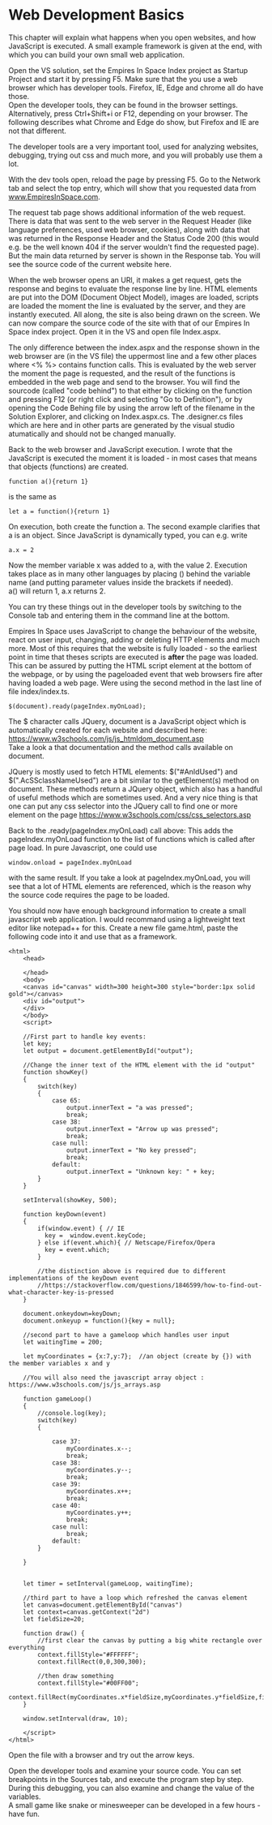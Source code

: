 # Web Development Basics

This chapter will explain what happens when you open websites, and how JavaScript is executed. A small example framework is given at the end, with which you can build your own small web application.

Open the VS solution, set the Empires In Space Index project as Startup Project and start it by pressing F5.
Make sure that the you use a web browser which has developer tools. Firefox, IE, Edge and chrome all do have those.  
Open the developer tools, they can be found in the browser settings. Alternatively, press Ctrl+Shift+i or F12, depending on your browser. The following describes what Chrome and Edge do show, but Firefox and IE are not that different.  

The developer tools are a very important tool, used for analyzing websites, debugging, trying out css and much more, and you will probably use them a lot.   

With the dev tools open, reload the page by pressing F5. Go to the Network tab and select the top entry, which will show that you requested data from www.EmpiresInSpace.com.  

The request tab page shows additional information of the web request. There is data that was sent to the web server in the Request Header (like language preferences, used web browser, cookies), along with data that was returned in the Response Header and the Status Code 200 (this would e.g. be the well known 404 if the server wouldn't find the requested page).  
But the main data returned by server is shown in the Response tab. You will see the source code of the current website here.  

When the web browser opens an URl, it makes a get request, gets the response and begins to evaluate the response line by line. HTML elements are put into the DOM (Document Object Model), images are loaded, scripts are loaded the moment the line is evaluated by the server, and they are instantly executed. All along, the site is also being drawn on the screen.
We can now compare the source code of the site with that of our Empires In Space index project. Open it in the VS and open file Index.aspx.  

The only difference between the index.aspx and the response shown in the web browser are (in the VS file) the uppermost line and a few other places where <% %> contains function calls. This is evaluated by the web server the moment the page is requested, and the result of the functions is embedded in the web page and send to the browser. You will find the sourcode (called "code behind") to that either by clicking on the function and pressing F12 (or right click and selecting "Go to Definition"), or by opening the Code Behing file by using the arrow left of the filename in the Solution Explorer, and clicking on Index.aspx.cs. The .designer.cs files which are here and in other parts are generated by the visual studio atumatically and should not be changed manually.  

Back to the web browser and JavaScript execution. I wrote that the JavaScript is executed the moment it is loaded - in most cases that means that objects (functions) are created.

~~~~
function a(){return 1}
~~~~

is the same as 

~~~~
let a = function(){return 1}
~~~~

On execution, both create the function a. The second example clarifies that a is an object. Since JavaScript is dynamically typed,  you can e.g. write

~~~~
a.x = 2
~~~~

Now the member variable x was added to a, with the value 2.
Execution takes place as in many other languages by placing () behind the variable name (and putting parameter values inside the brackets if needed).  
a() will return 1, a.x returns 2.  

You can try these things out in the developer tools by switching to the Console tab and entering them in the command line at the bottom.  


Empires In Space uses JavaScript to change the behaviour of the website, react on user input, changing, adding or deleting HTTP elements and much more. Most of this requires that the website is fully loaded - so the earliest point in time that theses scripts are executed is **after** the page was loaded.  
This can be assured by putting the HTML script element at the bottom of the webpage, or by using the pageloaded event that web browsers fire after having loaded a web page. Were using the second method in the last line of file index/index.ts.

~~~~
$(document).ready(pageIndex.myOnLoad);
~~~~

The $ character calls JQuery, document is a JavaScript object which is automatically created for each website and described here:  
https://www.w3schools.com/js/js_htmldom_document.asp  
Take a look a that documentation and the method calls available on document.

JQuery is mostly used to fetch HTML elements: $("#AnIdUsed") and $(".AcSSclassNameUsed") are a bit similar to the getElement(s) method on document. These methods return a JQuery object, which also has a handful of useful methods which are sometimes used.
And a very nice thing is that one can put any css selector into the JQuery call to find one or more element on the page
https://www.w3schools.com/css/css_selectors.asp

Back to the .ready(pageIndex.myOnLoad) call above: This adds the pageIndex.myOnLoad function to the list of functions which is called after page load. In pure Javascript, one could use 
~~~~
window.onload = pageIndex.myOnLoad
~~~~
with the same result. If you take a look at pageIndex.myOnLoad, you will see that a lot of HTML elements are referenced, which is the reason why the source code requires the page to be loaded.  



You should now have enough background information to create a small javascript web application. I would recommand using a lightweight text editor like notepad++ for this. Create a new file game.html, paste the following code into it and use that as a framework.
~~~~
<html>
    <head>

	</head>
    <body>
	<canvas id="canvas" width=300 height=300 style="border:1px solid gold"></canvas>
	<div id="output">		
	</div>
	</body>
	<script>
	
	//First part to handle key events:
	let key;
	let output = document.getElementById("output");
	
	//Change the inner text of the HTML element with the id "output"
	function showKey()
	{
		switch(key)
		{
			case 65:
				output.innerText = "a was pressed";
				break;
			case 38:
				output.innerText = "Arrow up was pressed";
				break;
			case null:
				output.innerText = "No key pressed";
				break;
			default:
				output.innerText = "Unknown key: " + key;
		}
	}
	
	setInterval(showKey, 500);
	
	function keyDown(event)
	{
		if(window.event) { // IE                    
		  key =  window.event.keyCode;
		} else if(event.which){ // Netscape/Firefox/Opera                   
		  key = event.which;
		}
		
		//the distinction above is required due to different implementations of the keyDown event
		//https://stackoverflow.com/questions/1846599/how-to-find-out-what-character-key-is-pressed
	}
	
	document.onkeydown=keyDown;
	document.onkeyup = function(){key = null};
		
	//second part to have a gameloop which handles user input
	let waitingTime = 200;
	
	let myCoordinates = {x:7,y:7};  //an object (create by {}) with the member variables x and y
	
	//You will also need the javascript array object : https://www.w3schools.com/js/js_arrays.asp

	function gameLoop()
	{
		//console.log(key);
		switch(key)
		{
		
			case 37:
				myCoordinates.x--;				
				break;
			case 38:
				myCoordinates.y--;
				break;				
			case 39:
				myCoordinates.x++;				
				break;
			case 40:
				myCoordinates.y++;	
				break;				
			case null:	
				break;
			default:
		}

	}

	
	let timer = setInterval(gameLoop, waitingTime);
	
	//third part to have a loop which refreshed the canvas element
	let canvas=document.getElementById("canvas")
	let context=canvas.getContext("2d")
	let fieldSize=20;
	
	function draw() {
		//first clear the canvas by putting a big white rectangle over everything
		context.fillStyle="#FFFFFF";
		context.fillRect(0,0,300,300);
		
		//then draw something
		context.fillStyle="#00FF00";
		context.fillRect(myCoordinates.x*fieldSize,myCoordinates.y*fieldSize,fieldSize,fieldSize);
	}
	
	window.setInterval(draw, 10);
	
	</script>     
</html>
~~~~

Open the file with a browser and try out the arrow keys.  

Open the developer tools and examine your source code. You can set breakpoints in the Sources tab, and execute the program step by step. During this debugging, you can also examine and change the value of the variables.  
A small game like snake or minesweeper can be developed in a few hours - have fun.








